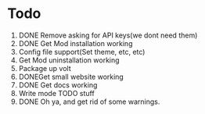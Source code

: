 # Todo

1. DONE Remove asking for API keys(we dont need them)
2. DONE Get Mod installation working
3. Config file support(Set theme, etc, etc)
4. Get Mod uninstallation working
5. Package up volt
6. DONEGet small website working
7. DONE Get docs working
8. Write mode TODO stuff
9. DONE Oh ya, and get rid of some warnings.
